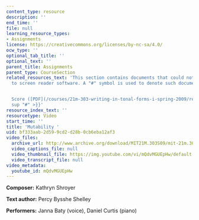```yaml
---
content_type: resource
description: ''
end_time: ''
file: null
learning_resource_types:
- Assignments
license: https://creativecommons.org/licenses/by-nc-sa/4.0/
ocw_type: ''
optional_tab_title: ''
optional_text: ''
parent_title: Assignments
parent_type: CourseSection
related_resources_text: 'This section contains documents that could not be made accessible
  to screen reader software. A "#" symbol is used to denote such documents.


  Score ([PDF](/courses/21m-303-writing-in-tonal-forms-i-spring-2009/resources/mit21m_303s09_assn08_comp02_shroyer)){{<
  sup "#" >}}'
resource_index_text: ''
resourcetype: Video
start_time: ''
title: 'Mutability '
uid: bf333aab-2d59-9cd2-d28b-0cb6eba12af3
video_files:
  archive_url: http://www.archive.org/download/MIT21M.303S09/mit-21m.303-s09-song6_300k.mp4
  video_captions_file: null
  video_thumbnail_file: https://img.youtube.com/vi/mQdvMGUEpHw/default.jpg
  video_transcript_file: null
video_metadata:
  youtube_id: mQdvMGUEpHw
---
```


**Composer:** Kathryn Shroyer

**Text author:** Percy Bysshe Shelley

**Performers:** Janna Baty (voice), Daniel Curtis (piano)

